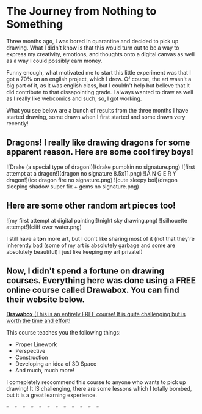 # The Journey from Nothing to Something

Three months ago, I was bored in quarantine and decided to pick up drawing. What I didn't know is that this would turn out to be a way to express my creativity, emotions, and thoughts onto a digital canvas as well as a way I could possibly earn money. 

Funny enough, what motivated me to start this little experiment was that I got a 70% on an english project, which I drew. Of course, the art wasn't a big part of it, as it was english class, but I couldn't help but believe that it did contribute to that dissapointing grade. I always wanted to draw as well as I really like webcomics and such, so, I got working.

What you see below are a bunch of results from the three months I have started drawing, some drawn when I first started and some drawn very recently!

## Dragons! I really like drawing dragons for some apparent reason. Here are some cool firey boys!
![Drake (a special type of dragon!)](drake pumpkin no signature.png)
![first attempt at a dragon!](dragon no signature 8.5x11.png)
![A N G E R Y dragon!](ice dragon fire no signature.png)
![cute sleepy boi](dragon sleeping shadow super fix + gems no signature.png)
## Here are some other random art pieces too! 
![my first attempt at digital painting!](night sky drawing.png)
![silhouette attempt!](cliff over water.png)

I still have a **ton** more art, but I don't like sharing most of it (not that they're inherently bad (some of my art is absolutely garbage and some are absolutely beautiful) I just like keeping my art private!)

## Now, I didn't spend a fortune on drawing courses. Everything here was done using a FREE online course called Drawabox. You can find their website below.

[**Drawabox** (This is an entirely FREE course! It is quite challenging but is worth the time and effort!](https://drawabox.com/)

This course teaches you the following things:
- Proper Linework
- Perspective
- Construction
- Developing an idea of 3D Space
- And much, much more!

I comepletely reccommend this course to anyone who wants to pick up drawing! It IS challenging, there are some lessons which I totally bombed, but it is a great learning experience. 

	✏️	✏️	✏️	✏️	✏️	✏️	✏️	✏️	✏️	✏️	✏️	✏️
